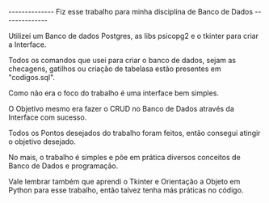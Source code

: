 -------------- Fiz esse trabalho para minha disciplina de Banco de Dados --------------

Utilizei um Banco de dados Postgres, as libs psicopg2 e o tkinter para criar a Interface.

Todos os comandos que usei para criar o banco de dados, sejam as checagens, gatilhos ou criação de tabelasa
estão presentes em "codigos.sql".

Como não era o foco do trabalho é uma interface bem simples.

O Objetivo mesmo era fazer o CRUD no Banco de Dados através da Interface com sucesso.

Todos os Pontos desejados do trabalho foram feitos, então consegui atingir o objetivo desejado.

No mais, o trabalho é simples e põe em prática diversos conceitos de Banco de Dados e programação.

Vale lembrar também que aprendi o Tkinter e Orientação a Objeto em Python para esse trabalho, então talvez tenha más práticas no código.
